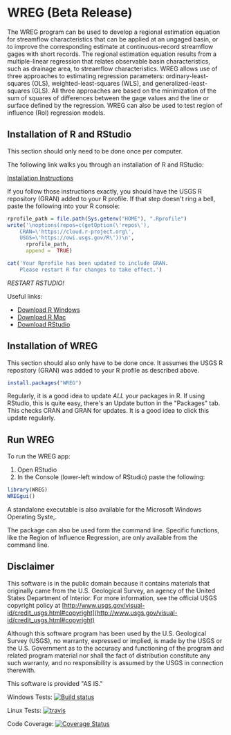 # WREG (Beta Release)

The WREG program can be used to develop a regional estimation equation for streamflow characteristics that can be applied at an ungaged basin, or to improve the corresponding estimate at continuous-record streamflow gages with short records. The regional estimation equation results from a multiple-linear regression that relates observable basin characteristics, such as drainage area, to streamflow characteristics. WREG allows use of three approaches to estimating regression parameters: ordinary-least-squares (OLS), weighted-least-squares (WLS), and generalized-least-squares (GLS). All three approaches are based on the minimization of the sum of squares of differences between the gage values and the line or surface defined by the regression. WREG can also be used to test region of influence (RoI) regression models.


## Installation of R and RStudio

This section should only need to be done once per computer.

The following link walks you through an installation of R and RStudio:

[Installation Instructions](https://owi.usgs.gov/R/training-curriculum/intro-curriculum/Before/)

If you follow those instructions exactly, you should have the USGS R repository (GRAN) added to your R profile. If that step doesn't ring a bell, paste the following into your R console:

```r
rprofile_path = file.path(Sys.getenv("HOME"), ".Rprofile")
write('\noptions(repos=c(getOption(\'repos\'),
    CRAN=\'https://cloud.r-project.org\',
    USGS=\'https://owi.usgs.gov/R\'))\n',
      rprofile_path, 
      append =  TRUE)

cat('Your Rprofile has been updated to include GRAN.
    Please restart R for changes to take effect.')
```

*RESTART RSTUDIO!*

Useful links:

* [Download R Windows](https://cran.r-project.org/bin/windows/base/)
* [Download R Mac](https://cran.r-project.org/bin/macosx/)
* [Download RStudio](https://www.rstudio.com/products/rstudio/download/)

## Installation of WREG

This section should also only have to be done once. It assumes the USGS R repository (GRAN) was added to your R profile as described above.

```r
install.packages("WREG")
```

Regularly, it is a good idea to update *ALL* your packages in R. If using RStudio, this is quite easy, there's an Update button in the "Packages" tab. This checks CRAN and GRAN for updates. It is a good idea to click this update regularly.

## Run WREG

To run the WREG app:

1. Open RStudio
2. In the Console (lower-left window of RStudio) paste the following:

```r
library(WREG)
WREGgui()
```

A standalone executable is also available for the Microsoft Windows Operating Syste,.

The package can also be used form the command line.  Specific functions, like the Region of Influence Regression, are only available from the command line.


Disclaimer
----------
This software is in the public domain because it contains materials that originally came from the U.S. Geological Survey, an agency of the United States Department of Interior. For more information, see the official USGS copyright policy at [http://www.usgs.gov/visual-id/credit_usgs.html#copyright](http://www.usgs.gov/visual-id/credit_usgs.html#copyright)

Although this software program has been used by the U.S. Geological Survey (USGS), no warranty, expressed or implied, is made by the USGS or the U.S. Government as to the accuracy and functioning of the program and related program material nor shall the fact of distribution constitute any such warranty, and no responsibility is assumed by the USGS in connection therewith.

This software is provided "AS IS."




Windows Tests: [![Build status](https://ci.appveyor.com/api/projects/status/weeq7r99k6hp6rrf?svg=true)](https://ci.appveyor.com/project/USGS-R/wreg)

Linux Tests: [![travis](https://travis-ci.org/USGS-R/WREG.svg?branch=master)](https://travis-ci.org/USGS-R/WREG)

Code Coverage: [![Coverage Status](https://coveralls.io/repos/github/USGS-R/WREG/badge.svg?branch=master)](https://coveralls.io/github/USGS-R/WREG?branch=master)
